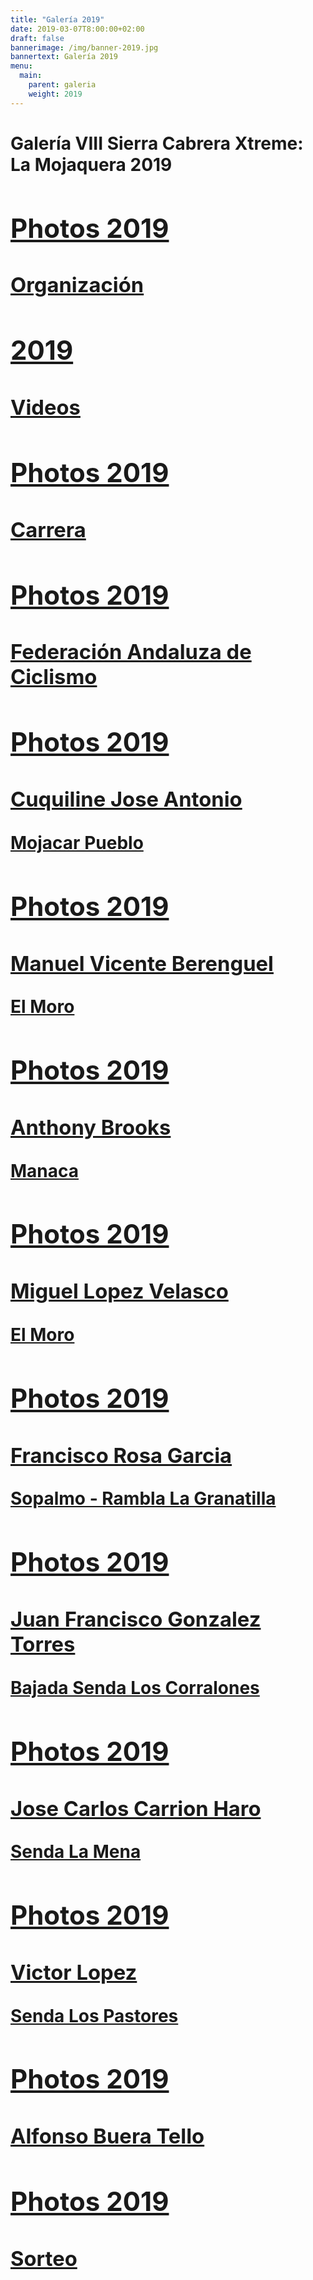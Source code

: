 ```yaml
---
title: "Galería 2019"
date: 2019-03-07T8:00:00+02:00
draft: false
bannerimage: /img/banner-2019.jpg
bannertext: Galería 2019
menu:
  main:
    parent: galeria
    weight: 2019
---
```


<h1 class="mb-5">Galería VIII Sierra Cabrera Xtreme: La Mojaquera 2019<h1>

<div class="card-deck galery">
    <a href="https://photos.app.goo.gl/7W8cSU4YaVjzcqpx7" class="card text-white text-center bg-danger galery-card">
        <div class="card-body">
            <h2 class="card-title h6">Photos 2019</h2>
            <h3 class="card-title h4">Organización</h3>
        </div>
    </a>
    <a href="https://photos.app.goo.gl/gEZFc9zKF35Cw7Z68" class="card text-white text-center bg-danger galery-card">
        <div class="card-body">
            <h2 class="card-title h6">2019</h2>
            <h3 class="card-title h4">Videos</h3>
        </div>
    </a>
    <a href="https://photos.app.goo.gl/sf6hKiD2BGV2eaYc9" class="card text-white text-center bg-danger galery-card">
        <div class="card-body">
            <h2 class="card-title h6">Photos 2019</h2>
            <h3 class="card-title h4">Carrera</h3>
        </div>
    </a>
    <a href="https://photos.app.goo.gl/QFKZTa3ceT2zEo9Z9" class="card text-white text-center bg-danger galery-card">
        <div class="card-body">
            <h2 class="card-title h6">Photos 2019</h2>
            <h3 class="card-title h4">Federación Andaluza de Ciclismo</h3>
        </div>
    </a>
    <a href="https://photos.app.goo.gl/zFjC921ZsYn9osz58" class="card text-white text-center bg-danger galery-card">
        <div class="card-body">
            <h2 class="card-title h6">Photos 2019</h2>
            <h3 class="card-title h4">Cuquiline Jose Antonio</h3>
        </div>
        <div class="card-footer galery-card-text">
            Mojacar Pueblo
        </div>
    </a>
    <a href="https://photos.app.goo.gl/VgUMnKuyipFnCJYn8" class="card text-white text-center bg-danger galery-card">
        <div class="card-body">
            <h2 class="card-title h6">Photos 2019</h2>
            <h3 class="card-title h4">Manuel Vicente Berenguel</h3>
        </div>
        <div class="card-footer galery-card-text">
            El Moro
        </div>
    </a>
    <a href="https://photos.app.goo.gl/ekDk3B46LFey3wF4A" class="card text-white text-center bg-danger galery-card">
        <div class="card-body">
            <h2 class="card-title h6">Photos 2019</h2>
            <h3 class="card-title h4">Anthony Brooks</h3>
        </div>
        <div class="card-footer galery-card-text">
            Manaca
        </div>
    </a>
    <a href="https://photos.app.goo.gl/8rGYb94Nekw5Vw917" class="card text-white text-center bg-danger galery-card">
        <div class="card-body">
            <h2 class="card-title h6">Photos 2019</h2>
            <h3 class="card-title h4">Miguel Lopez Velasco</h3>
        </div>
        <div class="card-footer galery-card-text">
            El Moro
        </div>
    </a>
    <a href="https://photos.app.goo.gl/JoQn7XaJD8ug1tkt7" class="card text-white text-center bg-danger galery-card">
        <div class="card-body">
            <h2 class="card-title h6">Photos 2019</h2>
            <h3 class="card-title h4">Francisco Rosa Garcia</h3>
        </div>
        <div class="card-footer galery-card-text">
            Sopalmo - Rambla La Granatilla
        </div>
    </a>
    <a href="https://photos.app.goo.gl/9mqRkRyLCknfrkpM8" class="card text-white text-center bg-danger galery-card">
        <div class="card-body">
            <h2 class="card-title h6">Photos 2019</h2>
            <h3 class="card-title h4">Juan Francisco Gonzalez Torres</h3>
        </div>
        <div class="card-footer galery-card-text">
            Bajada Senda Los Corralones
        </div>
    </a>
    <a href="https://photos.app.goo.gl/EUwZW6QRjLPg2i4V9" class="card text-white text-center bg-danger galery-card">
        <div class="card-body">
            <h2 class="card-title h6">Photos 2019</h2>
            <h3 class="card-title h4">Jose Carlos Carrion Haro</h3>
        </div>
        <div class="card-footer galery-card-text">
            Senda La Mena
        </div>
    </a>
    <a href="https://photos.app.goo.gl/NBSW5NwarTY3stP99" class="card text-white text-center bg-danger galery-card">
        <div class="card-body">
            <h2 class="card-title h6">Photos 2019</h2>
            <h3 class="card-title h4">Victor Lopez</h3>
        </div>
        <div class="card-footer galery-card-text">
            Senda Los Pastores
        </div>
    </a>
    <a href="https://photos.app.goo.gl/YQgrnSSuAycwNv1P7" class="card text-white text-center bg-danger galery-card">
        <div class="card-body">
            <h2 class="card-title h6">Photos 2019</h2>
            <h3 class="card-title h4">Alfonso Buera Tello</h3>
        </div>
    </a>
    <a href="https://photos.app.goo.gl/KrRqvN1rLDirNuJd9" class="card text-white text-center bg-danger galery-card">
        <div class="card-body">
            <h2 class="card-title h6">Photos 2019</h2>
            <h3 class="card-title h4">Sorteo</h3>
        </div>
    </a>
</div>
